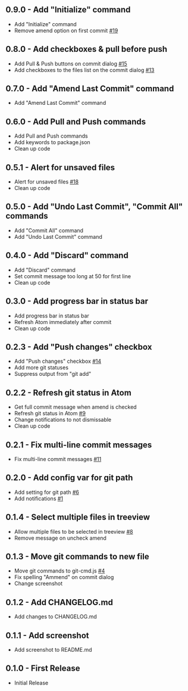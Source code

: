 <!--lint disable first-heading-level list-item-indent-->

## 0.9.0 - Add "Initialize" command

- Add "Initialize" command
- Remove amend option on first commit [#19](https://github.com/UziTech/context-git/issues/19)

## 0.8.0 - Add checkboxes & pull before push

- Add Pull & Push buttons on commit dialog [#15](https://github.com/UziTech/context-git/issues/15)
- Add checkboxes to the files list on the commit dialog [#13](https://github.com/UziTech/context-git/issues/13)

## 0.7.0 - Add "Amend Last Commit" command

- Add "Amend Last Commit" command

## 0.6.0 - Add Pull and Push commands

- Add Pull and Push commands
- Add keywords to package.json
- Clean up code

## 0.5.1 - Alert for unsaved files

- Alert for unsaved files [#18](https://github.com/UziTech/context-git/issues/18)
- Clean up code

## 0.5.0 - Add "Undo Last Commit", "Commit All" commands

- Add "Commit All" command
- Add "Undo Last Commit" command

## 0.4.0 - Add "Discard" command

- Add "Discard" command
- Set commit message too long at 50 for first line
- Clean up code

## 0.3.0 - Add progress bar in status bar

- Add progress bar in status bar
- Refresh Atom immediately after commit
- Clean up code

## 0.2.3 - Add "Push changes" checkbox

- Add "Push changes" checkbox [#14](https://github.com/UziTech/context-git/issues/14)
- Add more git statuses
- Suppress output from "git add"

## 0.2.2 - Refresh git status in Atom

- Get full commit message when amend is checked
- Refresh git status in Atom [#9](https://github.com/UziTech/context-git/issues/9)
- Change notifications to not dismissable
- Clean up code

## 0.2.1 - Fix multi-line commit messages

- Fix multi-line commit messages [#11](https://github.com/UziTech/context-git/issues/11)

## 0.2.0 - Add config var for git path

- Add setting for git path [#6](https://github.com/UziTech/context-git/issues/6)
- Add notifications [#1](https://github.com/UziTech/context-git/issues/1)

## 0.1.4 - Select multiple files in treeview

- Allow multiple files to be selected in treeview [#8](https://github.com/UziTech/context-git/issues/8)
- Remove message on uncheck amend

## 0.1.3 - Move git commands to new file

- Move git commands to git-cmd.js [#4](https://github.com/UziTech/context-git/issues/4)
- Fix spelling "Ammend" on commit dialog
- Change screenshot

## 0.1.2 - Add CHANGELOG.md

- Add changes to CHANGELOG.md

## 0.1.1 - Add screenshot

- Add screenshot to README.md

## 0.1.0 - First Release

- Initial Release
